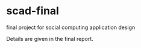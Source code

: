 # scad-final
final project for social computing application design

Details are given in the final report. 
